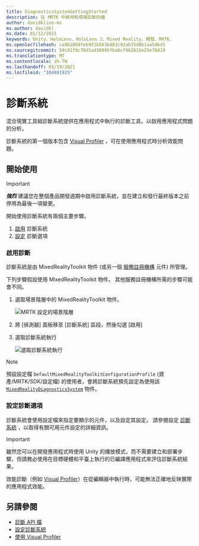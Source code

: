 ```yaml
---
title: DiagnosticsSystemGettingStarted
description: 在 MRTK 中啟用和停用診斷的檔
author: davidkline-ms
ms.author: davidkl
ms.date: 01/12/2021
keywords: Unity、HoloLens、HoloLens 2、Mixed Reality、開發、MRTK、
ms.openlocfilehash: ca9b28b9feb921b563b483c92ab35d8b1aa54bd5
ms.sourcegitcommit: 59c91f8c70d1ad30995fba6cf862615e25e78d10
ms.translationtype: MT
ms.contentlocale: zh-TW
ms.lasthandoff: 03/19/2021
ms.locfileid: "104691925"
---
```

# <a name="diagnostic-system"></a>診斷系統

混合現實工具組診斷系統提供在應用程式中執行的診斷工具，以啟用應用程式問題的分析。

診斷系統的第一個版本包含 [Visual Profiler](UsingVisualProfiler.md) ，可在使用應用程式時分析效能問題。

## <a name="getting-started"></a>開始使用

> [!IMPORTANT]
> **_強烈_** 建議您在整個產品開發週期中啟用診斷系統，並在建立和發行最終版本之前停用為最後一項變更。

開始使用診斷系統有兩個主要步驟。

1. [啟用](#enable-diagnostics) 診斷系統
2. [設定](#configure-diagnostic-options) 診斷選項

### <a name="enable-diagnostics"></a>啟用診斷

診斷系統是由 MixedRealityToolkit 物件 (或另一個 [服務註冊機構](xref:Microsoft.MixedReality.Toolkit.IMixedRealityServiceRegistrar) 元件) 所管理。

下列步驟假設使用 MixedRealityToolkit 物件。 其他服務註冊機構所需的步驟可能會不同。

1. 選取場景階層中的 MixedRealityToolkit 物件。

    ![MRTK 設定的場景階層](../Images/MRTK_ConfiguredHierarchy.png)

1. 將 [偵測器] 面板移至 [診斷系統] 區段，然後勾選 [啟用]
1. 選取診斷系統執行

    ![選取診斷系統執行](../Images/Diagnostics/DiagnosticsSelectSystemType.png)

> [!NOTE]
> 預設設定檔 `DefaultMixedRealityToolkitConfigurationProfile` (資產/MRTK/SDK/設定檔) 的使用者，會將診斷系統預先設定為使用該 [`MixedRealityDiagnosticsSystem`](xref:Microsoft.MixedReality.Toolkit.Diagnostics.MixedRealityDiagnosticsSystem) 物件。

### <a name="configure-diagnostic-options"></a>設定診斷選項

診斷系統會使用設定檔來指定要顯示的元件，以及設定其設定。 請參閱設定 [診斷系統](ConfiguringDiagnostics.md) ，以取得有關可用元件設定的詳細資訊。

> [!IMPORTANT]
> 雖然您可以在開發應用程式時使用 Unity 的播放模式，而不需要建立和部署步驟，但請務必使用在目標硬體和平臺上執行的已編譯應用程式來評估診斷系統結果。
>
> 效能診斷（例如 [Visual Profiler](UsingVisualProfiler.md)）在從編輯器中執行時，可能無法正確地反映實際的應用程式效能。

## <a name="see-also"></a>另請參閱

- [診斷 API 檔](xref:Microsoft.MixedReality.Toolkit.Diagnostics)
- [設定診斷系統](ConfiguringDiagnostics.md)
- [使用 Visual Profiler](UsingVisualProfiler.md)
